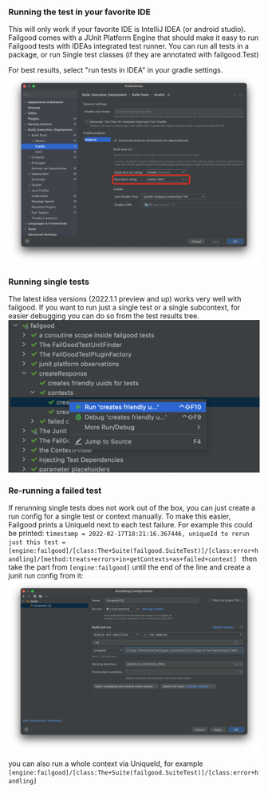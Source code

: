 ### Running the test in your favorite IDE

This will only work if your favorite IDE is IntelliJ IDEA (or android studio).
Failgood comes with a JUnit Platform Engine that should make it easy to run Failgood tests with IDEAs integrated test
runner. You can run all tests in a package, or run Single test classes (if they are annotated with failgood.Test)

For best results, select "run tests in IDEA" in your gradle settings.
![idea gradle settings](images/idea%20gradle%20settings.png)

### Running single tests

The latest idea versions (2022.1.1 preview and up) works very well with failgood. If you want to run just a single test
or a single subcontext, for easier debugging you can do so from the test results tree.
![rerun single test.png](images/rerun%20single%20test%20in%20idea.png)

### Re-running a failed test

If rerunning single tests does not work out of the box, you can just create a run config for a single test or context manually.
To make this easier,  Failgood prints a UniqueId next to each test failure.
For example this could be printed: `timestamp = 2022-02-17T18:21:16.367446, uniqueId to rerun just this test = [engine:failgood]/[class:The+Suite(failgood.SuiteTest)]/[class:error+handling]/[method:treats+errors+in+getContexts+as+failed+context]
`
then take the part from `[engine:failgood]` until the end of the line and create a junit run config from it:
![run-config.png](images/run-config.png)

you can also run a whole context via UniqueId, for example `[engine:failgood]/[class:The+Suite(failgood.SuiteTest)]/[class:error+handling]`
